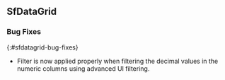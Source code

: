 ## SfDataGrid

### Bug Fixes
{:#sfdatagrid-bug-fixes}

* Filter is now applied properly when filtering the decimal values in the numeric columns using advanced UI filtering.